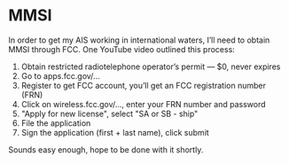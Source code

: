 # MMSI

In order to get my AIS working in international waters, I’ll need to obtain MMSI through FCC.  One YouTube video outlined this process:

1. Obtain restricted radiotelephone operator’s permit — $0, never expires
1. Go to apps.fcc.gov/...
1. Register to get FCC account, you’ll get an FCC registration number (FRN)
1. Click on wireless.fcc.gov/..., enter your FRN number and password
1. "Apply for new license", select "SA or SB - ship"
1. File the application
1. Sign the application (first + last name), click submit

Sounds easy enough, hope to be done with it shortly.
